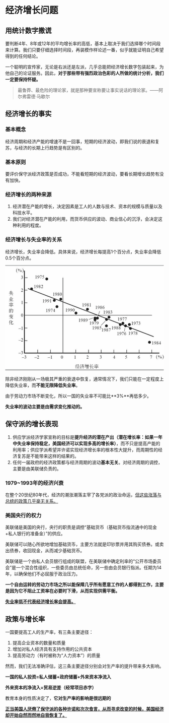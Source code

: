 # 经济增长问题

## 用统计数字撒谎

要判断4年、8年或12年的平均增长率的高低，基本上取决于我们选择哪个时间段来计算。我们只要仔细选择时间段，再装模作样论述一番，似乎就能证明自己希望得到的任何结论。

一个聪明的宣传家，无论是右派还是左派，几乎总能把经济增长数字包装起来，为他自己的论证服务。因此，**对于那些带有强烈政治色彩的人所做的统计分析，我们一定要保持怀疑。**

> 最鲁莽、最危险的理论家，就是那种要宣称要让事实说话的理论家。——阿尔弗雷德·马歇尔

## 经济增长的事实

### 基本概念

经济周期和经济产能的增速不是一回事，短期的经济波动，即我们说的衰退和复苏，与经济的长期上行趋势是有区别的。

### 基本原则

要评价保守派经济政策是否成功，不能看短期的经济波动，要看长期增长趋势有没有加快。

### 经济增长的两种来源

1. 经济潜在产能的增长，决定因素是工人的人数与技术、资本的规模与质量以及科技水平。
2. 我们对经济潜在产能的利用，而货币供应的波动、商业信心的沉浮，会决定这种利用的程度。

### 经济增长与失业率的关系

经济增长，失业率会降低。具体来说，经济增长每提高1个百分点，失业率会降低0.5个百分点。

![经济增长率](chapter4.assets/经济增长率.png)

除非经济刚刚从一场极其严重的衰退中恢复，通常情况下，我们只能在一定程度上降低失业率，而**不能无限降低失业率**。

由于劳动力市场不断变化，所以一国的失业率不可能比**3%**再低多少。

**失业率的波动主要是由需求变化推动的。**

## 保守派的增长表现

1. 供应学派经济学家宣称的目标是**提升经济的潜在产出（潜在增长率：如果一年中失业率保持稳定，美国经济可以实现多高的增长率）**，而不只是提高产能的利用率；供应学派希望并许诺实现经济增长率的根本性大提升，而周期性的经济复苏是不能带来这样的结果的。
2. 任何一届政府的经济政策都与经济周期的波动**基本无关**。对经济周期的调控，主要是由美联储负责的。

### 1979~1993年的经济兴衰

在整个20世纪80年代，经济的潮涨潮落主宰了各党派的政治命运，<u>但这些涨落与总统的政策几乎毫无关系。</u>

### 美国央行的权力

美联储是美国的央行，央行的职责是调控“基础货币（基础货币指流通中的现金+私人银行的准备金）”的供应。

美联储可以随心所欲地增加基础货币，主要方法就是印钞票并用其购买债券。或卖出债券，收回现金，从而减少基础货币。

美联储是一个由私人会员银行组成的联盟，在美联储中确定利率的“公开市场委员会”是一个混合性组织，一些委员由总统任命，另一些由会员银行指派。任期为14年，以确保他们不必屈服于政治压力。

**一个自由运转的劳动力市场之所以能保障几乎所有愿意工作的人都得到工作，主要是因为它不阻止工资率在必要时下滑，从而实现供需平衡。**

**<u>失业率低不代表经济增长率会提高。</u>**

## 政策与增长率

一国要提高工人的生产率，有三条主要途径：

1. 提高企业资本的数量和质量
2. 增加对私人经济具有支持作用的公共资本
3. 提高劳动力（有时被称为“人力资本”）的质量

然而，我们无法准确评估，这三条主要途径分别会对生产率的提升带来多大影响。

**一国的私人投资=私人储蓄+政府储蓄+外来资本净流入**

**外来资本的净流入=贸易逆差（经常项目赤字）**

教育本身的性质决定了，**它对生产率的影响是很远期的**

<u>**正当美国人厌倦了保守派的各种许诺和次次食言，从而寻求改变的时候，美国经济却开始自然而然地自我恢复了。**</u>

